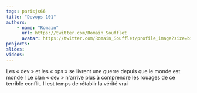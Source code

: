 ```yaml
---
tags: parisjs66
title: "Devops 101"
authors:
    - name: "Romain"
      url: https://twitter.com/Romain_Soufflet
      avatar: https://twitter.com/Romain_Soufflet/profile_image?size=bigger
projects: 
slides: 
videos:
---
```

Les « dev » et les « ops » se livrent une guerre depuis que le monde est monde ! Le clan « dev » n'arrive plus à comprendre les rouages de ce terrible conflit. Il est temps de rétablir la vérité vrai
